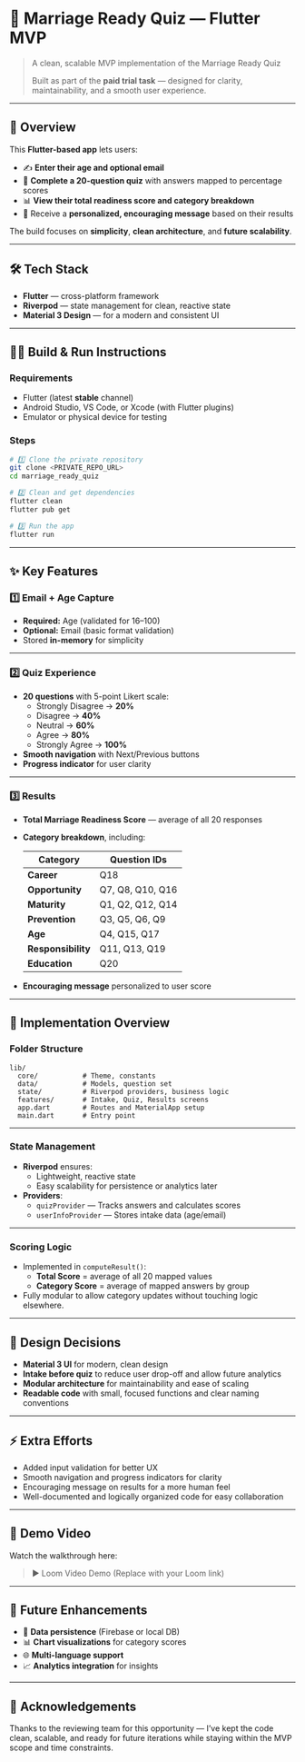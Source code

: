 # 💍 **Marriage Ready Quiz — Flutter MVP**

> A clean, scalable MVP implementation of the Marriage Ready Quiz
> 
> 
> Built as part of the **paid trial task** — designed for clarity, maintainability, and a smooth user experience.
> 

---

## 🚀 **Overview**

This **Flutter-based app** lets users:

- ✍️ **Enter their age and optional email**
- 📝 **Complete a 20-question quiz** with answers mapped to percentage scores
- 📊 **View their total readiness score and category breakdown**
- 🎯 Receive a **personalized, encouraging message** based on their results

The build focuses on **simplicity**, **clean architecture**, and **future scalability**.

---

## 🛠️ **Tech Stack**

- **Flutter** — cross-platform framework
- **Riverpod** — state management for clean, reactive state
- **Material 3 Design** — for a modern and consistent UI

---

## 🧑‍💻 **Build & Run Instructions**

### **Requirements**

- Flutter (latest **stable** channel)
- Android Studio, VS Code, or Xcode (with Flutter plugins)
- Emulator or physical device for testing

### **Steps**

```bash
# 1️⃣ Clone the private repository
git clone <PRIVATE_REPO_URL>
cd marriage_ready_quiz

# 2️⃣ Clean and get dependencies
flutter clean
flutter pub get

# 3️⃣ Run the app
flutter run

```

---

## ✨ **Key Features**

### **1️⃣ Email + Age Capture**

- **Required:** Age (validated for 16–100)
- **Optional:** Email (basic format validation)
- Stored **in-memory** for simplicity

---

### **2️⃣ Quiz Experience**

- **20 questions** with 5-point Likert scale:
    - Strongly Disagree → **20%**
    - Disagree → **40%**
    - Neutral → **60%**
    - Agree → **80%**
    - Strongly Agree → **100%**
- **Smooth navigation** with Next/Previous buttons
- **Progress indicator** for user clarity

---

### **3️⃣ Results**

- **Total Marriage Readiness Score** — average of all 20 responses
- **Category breakdown**, including:
    
    
    | Category | Question IDs |
    | --- | --- |
    | **Career** | Q18 |
    | **Opportunity** | Q7, Q8, Q10, Q16 |
    | **Maturity** | Q1, Q2, Q12, Q14 |
    | **Prevention** | Q3, Q5, Q6, Q9 |
    | **Age** | Q4, Q15, Q17 |
    | **Responsibility** | Q11, Q13, Q19 |
    | **Education** | Q20 |
- **Encouraging message** personalized to user score

---

## 🧩 **Implementation Overview**

### **Folder Structure**

```
lib/
  core/           # Theme, constants
  data/           # Models, question set
  state/          # Riverpod providers, business logic
  features/       # Intake, Quiz, Results screens
  app.dart        # Routes and MaterialApp setup
  main.dart       # Entry point

```

---

### **State Management**

- **Riverpod** ensures:
    - Lightweight, reactive state
    - Easy scalability for persistence or analytics later
- **Providers**:
    - `quizProvider` — Tracks answers and calculates scores
    - `userInfoProvider` — Stores intake data (age/email)

---

### **Scoring Logic**

- Implemented in `computeResult()`:
    - **Total Score** = average of all 20 mapped values
    - **Category Score** = average of mapped answers by group
- Fully modular to allow category updates without touching logic elsewhere.

---

## 🎨 **Design Decisions**

- **Material 3 UI** for modern, clean design
- **Intake before quiz** to reduce user drop-off and allow future analytics
- **Modular architecture** for maintainability and ease of scaling
- **Readable code** with small, focused functions and clear naming conventions

---

## ⚡ **Extra Efforts**

- Added input validation for better UX
- Smooth navigation and progress indicators for clarity
- Encouraging message on results for a more human feel
- Well-documented and logically organized code for easy collaboration

---

## 🎥 **Demo Video**

Watch the walkthrough here:

> ▶ Loom Video Demo (Replace with your Loom link)
> 

---

## 🔮 **Future Enhancements**

- 🔐 **Data persistence** (Firebase or local DB)
- 📊 **Chart visualizations** for category scores
- 🌐 **Multi-language support**
- 📈 **Analytics integration** for insights

---

## 🤝 **Acknowledgements**

Thanks to the reviewing team for this opportunity — I’ve kept the code clean, scalable, and ready for future iterations while staying within the MVP scope and time constraints.
